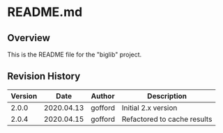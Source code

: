 # README.md

## Overview

This is the README file for the "biglib" project.

## Revision History

| Version | Date       | Author  | Description                 |
| ------- | ----       | ------  | -----------                 |
| 2.0.0   | 2020.04.13 | gofford | Initial 2.x version         |
| 2.0.4   | 2020.04.15 | gofford | Refactored to cache results |
